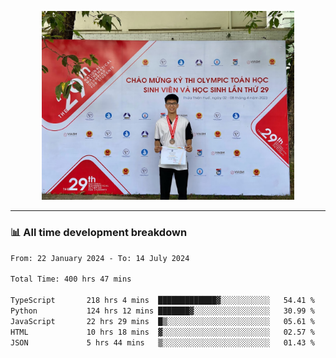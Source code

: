 <p align="center"><img src="asset/header.jpg" width="80%"/></p>

---
<!-- 
<details>
  <summary>📃 My Resume</summary>

### Education

- 📖 **Information Technology**\
📆 10/2021 - present\
📍 **Thang Long University** - Hoang Mai, Hanoi, Vietnam -->

<!-- ### Experience
- 👨‍💻 **Full Stack Web Intern**\
📆 09/2022 - 12/2023\
📍 **TECH 5S** -  Luu Huu Phuong, Phuong My Dinh I, Nam Tu Liem, Hanoi.


- 👨‍💻 **Full Stack Web Fresher**\
📆 1/2022 - 05/2023\
📍 **TECH 5S** -  Luu Huu Phuong, Phuong My Dinh I, Nam Tu Liem, Hanoi.

- 👨‍💻 **Frontend Web Fresher**\
📆 11/2023 - present\
📍 **White Neuron** -  Mau Luong, Ha Dong, Hanoi, Vietnam
</details> -->

### 📊 All time development breakdown

<!--START_SECTION:waka-->

```txt
From: 22 January 2024 - To: 14 July 2024

Total Time: 400 hrs 47 mins

TypeScript       218 hrs 4 mins  █████████████▓░░░░░░░░░░░   54.41 %
Python           124 hrs 12 mins ███████▓░░░░░░░░░░░░░░░░░   30.99 %
JavaScript       22 hrs 29 mins  █▒░░░░░░░░░░░░░░░░░░░░░░░   05.61 %
HTML             10 hrs 18 mins  ▓░░░░░░░░░░░░░░░░░░░░░░░░   02.57 %
JSON             5 hrs 44 mins   ▒░░░░░░░░░░░░░░░░░░░░░░░░   01.43 %
```

<!--END_SECTION:waka-->
